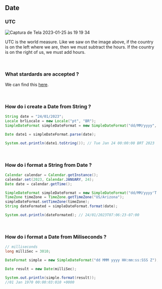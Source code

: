 ## Date

### UTC
![Captura de Tela 2023-01-25 às 19 19 34](https://user-images.githubusercontent.com/84418438/214704648-58fdfdf6-3ec0-476a-bf63-529bfa722f43.png)

UTC is the world measure. Like we saw on the image above, if the country is on the left where we are, then we must subtract the hours.
If the country is on the right of us, we must add hours.

<br/>

### What stardards are accepted ?
We can find this [here](https://docs.oracle.com/javase/10/docs/api/java/text/SimpleDateFormat.html).

<br/>

### How do i create a Date from String ?
```java
String date = "24/01/2023";
Locale brlLocale = new Locale("pt", "BR");
SimpleDateFormat simpleDateFormat = new SimpleDateFormat("dd/MM/yyyy", brlLocale);

Date date1 = simpleDateFormat.parse(date);

System.out.println(date1.toString()); // Tue Jan 24 00:00:00 BRT 2023
```

<br/>

### How do i format a String from Date ?
``` java
Calendar calendar = Calendar.getInstance();
calendar.set(2023, Calendar.JANUARY, 24);
Date date = calendar.getTime();

SimpleDateFormat simpleDateFormat = new SimpleDateFormat("dd/MM/yyyy'T'HH:mm:ssXXX");
TimeZone timeZone = TimeZone.getTimeZone("US/Arizona");
simpleDateFormat.setTimeZone(timeZone);
String dateFormated = simpleDateFormat.format(date);

System.out.println(dateFormated); // 24/01/2023T07:06:23-07:00
```

<br/>

### How do i format a Date from Miliseconds ?
``` java
// milliseconds
long milliSec = 3010;

DateFormat simple = new SimpleDateFormat("dd MMM yyyy HH:mm:ss:SSS Z");

Date result = new Date(milliSec);

System.out.println(simple.format(result)); 
//01 Jan 1970 00:00:03:010 +0000
```

